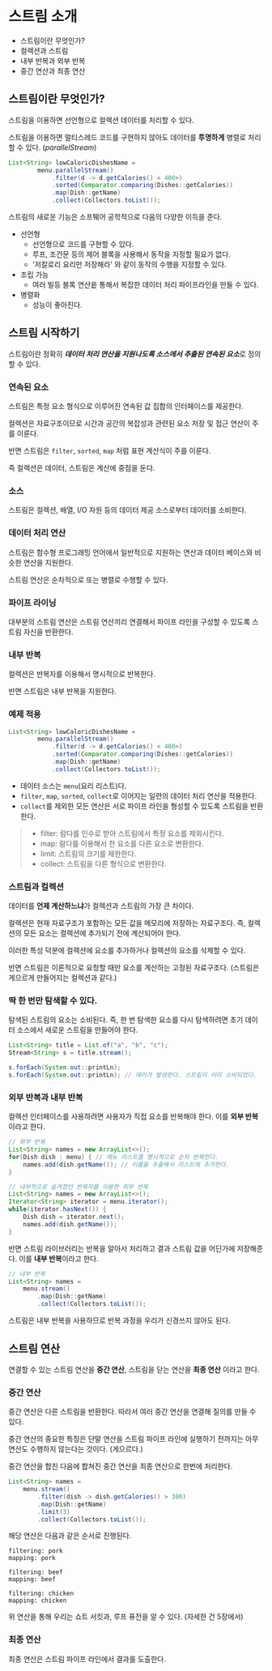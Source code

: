 # 스트림 소개

- 스트림이란 무엇인가?
- 컬렉션과 스트림
- 내부 반복과 외부 반복
- 중간 연산과 최종 연산

## 스트림이란 무엇인가?

스트림을 이용하면 선언형으로 컬렉션 데이터를 처리할 수 있다.

스트림을 이용하면 멀티스레드 코드를 구현하지 않아도 데이터를 **투명하게** 병렬로 처리할 수 있다. (*parallelStream*)

```java
List<String> lowCaloricDishesName =
        menu.parallelStream()
            .filter(d -> d.getCalories() < 400>)
            .sorted(Comparator.comparing(Dishes::getCalories))
            .map(Dish::getName)
            .collect(Collectors.toList());
```

스트림의 새로운 기능은 소프퉤어 공학적으로 다음의 다양한 이득을 준다.

- 선언형
    - 선언형으로 코드를 구현할 수 있다.
    - 루프, 조건문 등의 제어 블록을 사용해서 동작을 지정할 필요가 없다.
    - '저칼로리 요리만 저장해라' 와 같이 동작의 수행을 지정할 수 있다.
- 조립 가능
    - 여러 빌등 블록 연산읕 통해서 복잡한 데이터 처리 파이프라인을 만들 수 있다.
- 병렬화
    - 성능이 좋아진다.

## 스트림 시작하기

스트림이란 정확히 ***데이터 처리 연산을 지원나도록 소스에서 추출된 연속된 요소***로 정의할 수 있다.

### 연속된 요소

스트림은 특정 요소 형식으로 이루어진 연속된 값 집합의 인터페이스를 제공한다.

컬렉션은 자료구조이므로 시간과 공간의 복잡성과 관련된 요소 저장 및 접근 연산이 주를 이룬다. 

반면 스트림은 `filter`, `sorted`, `map` 처럼 표현 계산식이 주를 이룬다.

즉 컬렉션은 데이터, 스트림은 계산에 중점을 둔다.

### 소스

스트림은 컬렉션, 배열, I/O 자원 등의 데이터 제공 소스로부터 데이터를 소비한다.

### 데이터 처리 연산

스트림은 함수형 프로그래밍 언어에서 일반적으로 지원하는 연산과 데이터 베이스와 비슷한 연산을 지원한다. 

스트림 연산은 순차적으로 또는 병렬로 수행할 수 있다.

### 파이프 라이닝

대부분의 스트림 연산은 스트림 연산끼리 연결해서 파이프 라인을 구성할 수 있도록 스트림 자신을 반환한다.

### 내부 반복

컬렉션은 반복자를 이용해서 명시적으로 반복한다.

반면 스트림은 내부 반복을 지원한다.


### 예제 적용

```java
List<String> lowCaloricDishesName =
        menu.parallelStream()
            .filter(d -> d.getCalories() < 400>)
            .sorted(Comparator.comparing(Dishes::getCalories))
            .map(Dish::getName)
            .collect(Collectors.toList());
```

- 데이터 소스는 `menu`(요리 리스트)다.
- `filter`, `map`, `sorted`, `collect`로 이어지는 일련의 데이터 처리 연산을 적용한다.
- `collect`를 제외한 모든 연산은 서로 파이프 라인을 형성할 수 있도록 스트림을 반환한다.

> - filter: 람다를 인수로 받아 스트림에서 특정 요소를 제외시킨다. <br>
> - map: 람다를 이용해서 한 요소를 다른 요소로 변환한다. <br>
> - limit: 스트림의 크기를 제한한다. <br>
> - collect: 스트림을 다른 형식으로 변환한다.

### 스트림과 컬렉션

데이터를 **언제 계산하느냐**가 컬렉션과 스트림의 가장 큰 차이다. 

컬렉션은 현재 자료구조가 포함하는 모든 값을 메모리에 저장하는 자료구조다. 즉, 컬렉션의 모든 요소는 컬렉션에 추가되기 전에 계산되어야 한다.

이러한 특성 덕분에 컬렉션에 요소를 추가하거나 컬렉션의 요소를 삭제할 수 있다.

반면 스트림은 이론적으로 요청할 때만 요소를 계산하는 고정된 자료구조다. (스트림은 게으르게 만들어지는 컬렉션과 같다.)

### 딱 한 번만 탐색할 수 있다.

탐색된 스트림의 요소는 소비된다. 즉, 한 번 탐색한 요소를 다시 탐색하려면 초기 데이터 소스에서 새로운 스트림을 만들어야 한다.

```java
List<String> title = List.of("a", "b", "c");
Stream<String> s = title.stream();

s.forEach(System.out::printLn);
s.forEach(System.out::printLn); // 에러가 발생한다. 스트림이 이미 소비되었다.
```

### 외부 반복과 내부 반복

컬렉션 인터페이스를 사용하려면 사용자가 직접 요소를 반복해야 한다. 이를 **외부 반복**이라고 한다.

```java
// 외부 반복
List<String> names = new ArrayList<>();
for(Dish dish : menu) { // 메뉴 리스트를 명시적으로 순차 반복한다.
    names.add(dish.getName()); // 이름을 추출해서 리스트에 추가한다.
}

// 내부적으로 숨겨졌던 반복자를 이용한 외부 반복
List<String> names = new ArrayList<>();
Iterator<String> iterator = menu.iterator();
while(iterator.hasNext()) {
    Dish dish = iterator.next();
    names.add(dish.getName());
}
```

반면 스트림 라이브러리는 반복을 알아서 처리하고 결과 스트림 값을 어딘가에 저장해준다. 이를 **내부 반복**이라고 한다.

```java
// 내부 반복
List<String> names = 
    menu.stream()
        .map(Dish::getName)
        .collect(Collectors.toList());
```

스트림은 내부 반복을 사용하므로 반복 과정을 우리가 신경쓰지 않아도 된다.

## 스트림 연산

연결할 수 있는 스트림 연산을 **중간 연산**, 스트림을 닫는 연산을 **최종 연산** 이라고 한다.

### 중간 연산

중간 연산은 다른 스트림을 반환한다. 따라서 여러 중간 연산을 연결해 질의를 만들 수 있다.

중간 연산의 중요한 특징은 단말 연산을 스트림 파이프 라인에 실행하기 전까지는 아무 연산도 수행하지 않는다는 것이다. (게으르다.)

중간 연산을 합친 다음에 합쳐진 중간 연산을 최종 연산으로 한번에 처리한다.

```java
List<String> names =
    menu.stream()
        .filter(dish -> dish.getCalories() > 300)
        .map(Dish::getName)
        .limit(3)
        .collect(Collectors.toList());
```

해당 연산은 다음과 같은 순서로 진행된다.

```
filtering: pork
mapping: pork

filtering: beef
mapping: beef

filtering: chicken
mapping: chicken
```

위 연산을 통해 우리는 쇼트 서킷과, 루프 퓨전을 알 수 있다. (자세한 건 5장에서)

### 최종 연산

최종 연산은 스트림 파이프 라인에서 결과를 도출한다.
